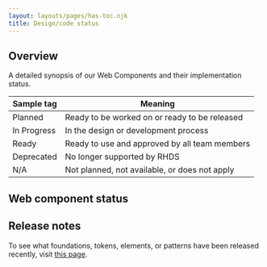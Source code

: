 ```yaml
---
layout: layouts/pages/has-toc.njk
title: Design/code status
---
```


<link data-helmet rel="stylesheet" href="/assets/packages/@rhds/elements/elements/rh-table/rh-table-lightdom.css">

<script data-helmet type="module">
  import '@rhds/elements/rh-tag/rh-tag.js';
  import '@rhds/elements/rh-table/rh-table.js';
  import '@uxdot/elements/uxdot-repo-status-table.js';
</script>

<style>
  rh-tag {
    text-transform: capitalize;
  }
</style>

<section aria-labelledby="overview">

  ## Overview

  A detailed synopsis of our Web Components and their implementation status.

  <rh-table>

  | Sample tag                                                                           | Meaning                                       |
  | ------------------------------------------------------------------------------------ | --------------------------------------------- |
  | <rh-tag variant="filled" color="purple" icon="notification-fill">Planned</rh-tag>      | Ready to be worked on or ready to be released |
  | <rh-tag variant="outline" color="green" icon="harvey-ball-50">In progress</rh-tag>   | In the design or development process          |
  | <rh-tag variant="filled" color="green" icon="check-circle-fill">Ready</rh-tag>       | Ready to use and approved by all team members |
  | <rh-tag variant="filled" color="orange" icon="close-circle-fill">Deprecated</rh-tag> | No longer supported by RHDS                   |
  | <rh-tag variant="outline" color="gray" icon="ban">N/A</rh-tag>                       | Not planned, not available, or does not apply |

  </rh-table>
</section>

<section aria-labelledby="web-component-status">

  ## Web component status

  <!-- Pass repo status data via attribute for SSR compatibility -->
  <uxdot-repo-status-table status-data='{{ repoStatusData | dump | safe }}'></uxdot-repo-status-table>

  <!-- Optional: Provide global variable for client-side performance -->
  <script data-helmet>
    window.__REPO_STATUS_DATA__ = {{ repoStatusData | dump | safe }};
  </script>

</section>

<uxdot-feedback>
  <h2>Release notes</h2>
  <p>To see what foundations, tokens, elements, or patterns have been released recently, visit <a href="/release-notes/">this page</a>.</p>
</uxdot-feedback>
